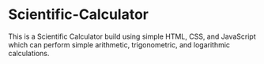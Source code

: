 # Scientific-Calculator
This is a Scientific Calculator build using simple HTML, CSS, and JavaScript which can perform simple arithmetic, trigonometric, and logarithmic calculations.
